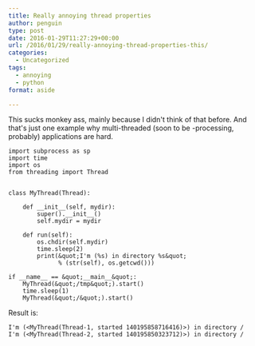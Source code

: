 ```yaml
---
title: Really annoying thread properties
author: penguin
type: post
date: 2016-01-29T11:27:29+00:00
url: /2016/01/29/really-annoying-thread-properties-this/
categories:
  - Uncategorized
tags:
  - annoying
  - python
format: aside

---
```

This sucks monkey ass, mainly because I didn't think of that before. And that's just one example why multi-threaded (soon to be -processing, probably) applications are hard.

```
import subprocess as sp
import time
import os
from threading import Thread


class MyThread(Thread):

    def __init__(self, mydir):
        super().__init__()
        self.mydir = mydir

    def run(self):
        os.chdir(self.mydir)
        time.sleep(2)
        print(&quot;I'm (%s) in directory %s&quot;
              % (str(self), os.getcwd()))

if __name__ == &quot;__main__&quot;:
    MyThread(&quot;/tmp&quot;).start()
    time.sleep(1)
    MyThread(&quot;/&quot;).start()
```

Result is:

```
I'm (<MyThread(Thread-1, started 140195858716416)>) in directory /
I'm (<MyThread(Thread-2, started 140195850323712)>) in directory /
```